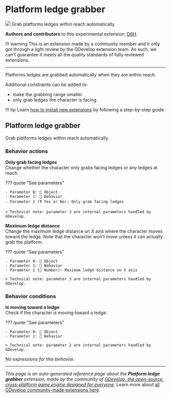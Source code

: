# Platform ledge grabber

<img src="https://resources.gdevelop-app.com/assets/Icons/human-handsup.svg" class="extension-icon"></img>
Grab platforms ledges within reach automatically.

**Authors and contributors** to this experimental extension: [D8H](https://gd.games/D8H).

!!! warning
    This is an extension made by a community member and it only got through a
    light review by the GDevelop extension team. As such, we can't guarantee it
    meets all the quality standards of fully reviewed extensions.

---

Platforms ledges are grabbed automatically when they are within reach.

Additional constraints can be added to:

- make the grabbing range smaller
- only grab ledges the character is facing

!!! tip
    Learn [how to install new extensions](/gdevelop5/extensions/search) by following a step-by-step guide.



## Platform ledge grabber 

Grab platforms ledges within reach automatically. 

### Behavior actions

**Only grab facing ledges**  
Change whether the character only grabs facing ledges or any ledges at reach.

??? quote "See parameters"

    - Parameter 0: 👾 Object
    - Parameter 1: 🧩 Behavior
    - Parameter 2 (❓ Yes or No): Only grab facing ledges

    > Technical note: parameter 3 are internal parameters handled by GDevelop.

**Maximum ledge distance**  
Change the maximum ledge distance on X axis where the character moves toward the ledge. Note that the character won't move unless it can actually grab the platform.

??? quote "See parameters"

    - Parameter 0: 👾 Object
    - Parameter 1: 🧩 Behavior
    - Parameter 2 (🔢 Number): Maximum ledge distance on X axis

    > Technical note: parameter 3 are internal parameters handled by GDevelop.

### Behavior conditions

**Is moving toward a ledge**  
Check if the character is moving toward a ledge.

??? quote "See parameters"

    - Parameter 0: 👾 Object
    - Parameter 1: 🧩 Behavior

    > Technical note: parameter 2 are internal parameters handled by GDevelop.

_No expressions for this behavior._



---

*This page is an auto-generated reference page about the **Platform ledge grabber** extension, made by the community of [GDevelop, the open-source, cross-platform game engine designed for everyone](https://gdevelop.io/).* Learn more about [all GDevelop community-made extensions here](/gdevelop5/extensions).